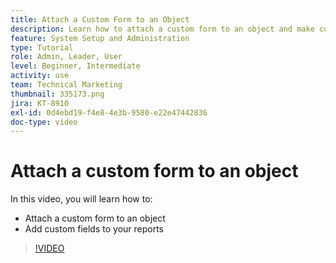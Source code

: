 ```yaml
---
title: Attach a Custom Form to an Object
description: Learn how to attach a custom form to an object and make custom fields visible on reports.
feature: System Setup and Administration
type: Tutorial
role: Admin, Leader, User
level: Beginner, Intermediate
activity: use
team: Technical Marketing
thumbnail: 335173.png
jira: KT-8910
exl-id: 0d4ebd19-f4e8-4e3b-9580-e22e47442836
doc-type: video
---
```

# Attach a custom form to an object

In this video, you will learn how to:

* Attach a custom form to an object
* Add custom fields to your reports

>[!VIDEO](https://video.tv.adobe.com/v/335173/?quality=12&learn=on)
